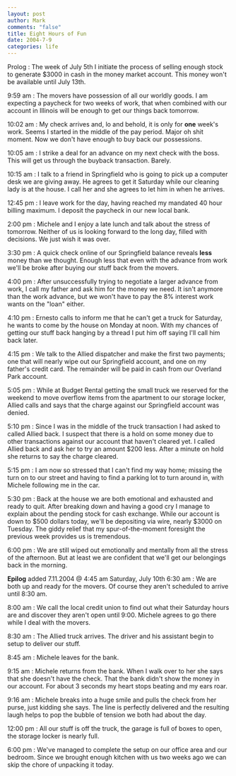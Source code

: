```yaml
--- 
layout: post
author: Mark
comments: "false"
title: Eight Hours of Fun
date: 2004-7-9
categories: life
---
```

Prolog : The week of July 5th I initiate the process of selling enough stock to generate $3000 in cash in the money market account. This money won't be available until July 13th.

9:59 am : The movers have possession of all our worldly goods. I am expecting a paycheck for two weeks of work, that when combined with our account in Illinois will be enough to get our things back tomorrow.

10:02 am : My check arrives and, lo and behold, it is only for <b>one</b> week's work. Seems I started in the middle of the pay period. Major oh shit moment. Now we don't have enough to buy back our possessions.

10:05 am : I strike a deal for an advance on my next check with the boss. This  will get us through the buyback transaction. Barely.

10:15 am : I talk to a friend in Springfield who is going to pick up a computer desk we are giving away. He agrees to get it Saturday while our cleaning lady is at the house. I call her and she agrees to let him in when he arrives.

12:45 pm : I leave work for the day, having reached my mandated 40 hour billing maximum. I deposit the paycheck in our new local bank.

2:00 pm : Michele and I enjoy a late lunch and talk about the stress of tomorrow. Neither of us is looking forward to the long day, filled with decisions. We just wish it was over.

3:30 pm : A quick check online of our Springfield balance reveals <b>less</b> money than we thought. Enough less that even with the advance from work we'll be broke after buying our stuff back from the movers.

4:00 pm : After unsuccessfully trying to negotiate a larger advance from work, I call my father and ask him for the money we need. It isn't anymore than the work advance, but we won't have to pay the 8% interest work wants on the "loan" either.

4:10 pm : Ernesto calls to inform me that he can't get a truck for Saturday, he wants to come by the house on Monday at noon.  With my chances of getting our stuff back hanging by a thread I put him off saying I'll call him back later.

4:15 pm : We talk to the Allied dispatcher and make the first two payments; one that will nearly wipe out our Springfield account, and one on my father's credit card. The remainder will be paid in cash from our Overland Park account.

5:05 pm : While at Budget Rental getting the small truck we reserved for the weekend to move overflow items from the apartment to our storage locker, Allied calls and says that the charge against our Springfield account was denied.

5:10 pm : Since I was in the middle of the truck transaction I had asked to called Allied back. I suspect that there is a hold on some money due to other transactions against our account that haven't cleared yet. I called Allied back and ask her to try an amount $200 less. After a minute on hold she returns to say the charge cleared.

5:15 pm : I am now so stressed that I can't find my way home; missing the turn on to our street and having to find a parking lot to turn around in, with Michele following me in the car.

5:30 pm : Back at the house we are both emotional and exhausted and ready to quit. After breaking down and having a good cry I manage to explain about the pending stock for cash exchange. While our account is down to $500 dollars today, we'll be depositing via wire, nearly $3000 on Tuesday. The giddy relief that my spur-of-the-moment foresight the previous week provides us is tremendous.

6:00 pm : We are still wiped out emotionally and mentally from all the stress of the afternoon. But at least we are confident that we'll get our belongings back in the morning.

<b>Epilog</b> added 7.11.2004 @ 4:45 am
Saturday, July 10th
6:30 am : We are both up and ready for the movers. Of course they aren't scheduled to arrive until 8:30 am.

8:00 am : We call the local credit union to find out what their Saturday hours are and discover they aren't open until 9:00. Michele agrees to go there while I deal with the movers.

8:30 am : The Allied truck arrives. The driver and his assistant begin to setup to deliver our stuff.

8:45 am : Michele leaves for the bank.

9:15 am : Michele returns from the bank. When I walk over to her she says that she doesn't have the check. That the bank didn't show the money in our account. For about 3 seconds my heart stops beating and my ears roar.

9:16 am : Michele breaks into a huge smile and pulls the check from her purse, just kidding she says. The line is perfectly delivered and the resulting laugh helps to pop the bubble of tension we both had about the day.

12:00 pm : All our stuff is off the truck, the garage is full of boxes to open, the storage locker is nearly full.

6:00 pm : We've managed to complete the setup on our office area and our bedroom. Since we brought enough kitchen with us two weeks ago we can skip the chore of unpacking it today.
